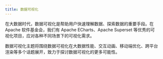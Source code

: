 ```yaml
---
title: 数据可视化
---
```


在大数据时代，数据可视化是帮助用户快速理解数据、探索数据的重要手段。在 Apache 软件基金会，我们有 Apache ECharts、Apache Superset 等优秀的可视化项目，应对各种不同场景下的可视化需求。

数据可视化主题将围绕数据可视化在大数据性能、交互动画、移动端优化、跨平台渲染等多个话题展开，致力于探讨数据可视化的更多可能性。
